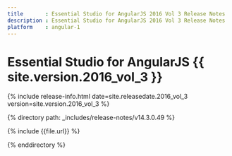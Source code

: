 ```yaml
---
title 		: Essential Studio for AngularJS 2016 Vol 3 Release Notes
description : Essential Studio for AngularJS 2016 Vol 3 Release Notes
platform 	: angular-1
---
```


# Essential Studio for AngularJS {{ site.version.2016_vol_3  }}

{% include release-info.html date=site.releasedate.2016_vol_3 version=site.version.2016_vol_3  %} 

{% directory path: _includes/release-notes/v14.3.0.49 %}

{% include {{file.url}} %}

{% enddirectory %}